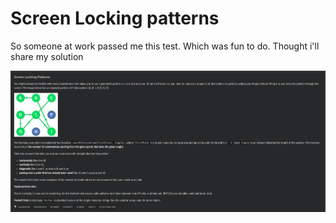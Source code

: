 # Screen Locking patterns

So someone at work passed me this test. Which was fun to do.
Thought i'll share my solution

![image](image.png)
